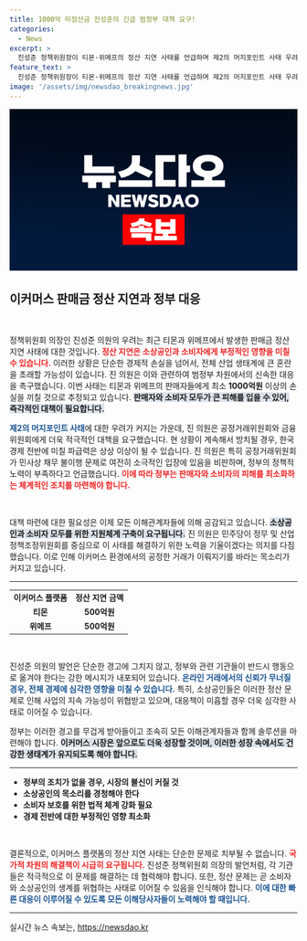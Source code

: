 ```yaml
---
title: 1000억 미정산금 진성준의 긴급 범정부 대책 요구!
categories:
  - News
excerpt: >
  진성준 정책위원장이 티몬·위메프의 정산 지연 사태를 언급하며 제2의 머지포인트 사태 우려를 강조했다. 판매자 피해가 1000억원에 이를 수 있다고 경고하며 정부의 신속한 대응을 촉구했다.
feature_text: >
  진성준 정책위원장이 티몬·위메프의 정산 지연 사태를 언급하며 제2의 머지포인트 사태 우려를 강조했다. 판매자 피해가 1000억원에 이를 수 있다고 경고하며 정부의 신속한 대응을 촉구했다.
image: '/assets/img/newsdao_breakingnews.jpg'
---
```


<p><img src="/assets/img/newsdao_breakingnews.jpg" alt="flaretime 속보" /></p>

<h2 data-ke-size="size26">이커머스 판매금 정산 지연과 정부 대응</h2>

<p data-ke-size="size16">&nbsp;</p>

<p>정책위원회 의장인 진성준 의원의 우려는 최근 티몬과 위메프에서 발생한 판매금 정산 지연 사태에 대한 것입니다. <b><span style="color: #ee2323;">정산 지연은 소상공인과 소비자에게 부정적인 영향을 미칠 수 있습니다.</span></b> 이러한 상황은 단순한 경제적 손실을 넘어서, 전체 산업 생태계에 큰 혼란을 초래할 가능성이 있습니다. 진 의원은 이와 관련하여 범정부 차원에서의 신속한 대응을 촉구했습니다. 이번 사태는 티몬과 위메프의 판매자들에게 최소 <strong>1000억원</strong> 이상의 손실을 끼칠 것으로 추정되고 있습니다. <b><span style="background-color: #21538527;">판매자와 소비자 모두가 큰 피해를 입을 수 있어, 즉각적인 대책이 필요합니다.</span></b></p>

<p><b><span style="color: #1a5490;">제2의 머지포인트 사태</span></b>에 대한 우려가 커지는 가운데, 진 의원은 공정거래위원회와 금융위원회에게 더욱 적극적인 대책을 요구했습니다. 현 상황이 계속해서 방치될 경우, 한국 경제 전반에 미칠 파급력은 상상 이상이 될 수 있습니다. 진 의원은 특히 공정거래위원회가 민사상 채무 불이행 문제로 여전히 소극적인 입장에 있음을 비판하며, 정부의 정책적 노력이 부족하다고 언급했습니다. <b><span style="color: #ee2323;">이에 따라 정부는 판매자와 소비자의 피해를 최소화하는 체계적인 조치를 마련해야 합니다.</span></b></p>

<p data-ke-size="size16">&nbsp;</p>

<p>대책 마련에 대한 필요성은 이제 모든 이해관계자들에 의해 공감되고 있습니다. <b><span style="background-color: #21538527;">소상공인과 소비자 모두를 위한 지원체계 구축이 요구됩니다.</span></b> 진 의원은 민주당이 정무 및 산업 정책조정위원회를 중심으로 이 사태를 해결하기 위한 노력을 기울이겠다는 의지를 다짐했습니다. 이로 인해 이커머스 환경에서의 공정한 거래가 이뤄지기를 바라는 목소리가 커지고 있습니다. </p>

<hr>

<table>
    <tr>
        <td style="text-align: center; height: 17px;"><b>이커머스 플랫폼</b></td>
        <td style="text-align: center; height: 17px;"><b>정산 지연 금액</b></td>
    </tr>
    <tr>
        <td style="text-align: center; height: 17px;"><b>티몬</b></td>
        <td style="text-align: center; height: 17px;"><b>500억원</b></td>
    </tr>
    <tr>
        <td style="text-align: center; height: 17px;"><b>위메프</b></td>
        <td style="text-align: center; height: 17px;"><b>500억원</b></td>
    </tr>
</table>

<p data-ke-size="size16">&nbsp;</p> 

<p>진성준 의원의 발언은 단순한 경고에 그치지 않고, 정부와 관련 기관들이 반드시 행동으로 옮겨야 한다는 강한 메시지가 내포되어 있습니다. <b><span style="color: #1a5490;">온라인 거래에서의 신뢰가 무너질 경우, 전체 경제에 심각한 영향을 미칠 수 있습니다.</span></b> 특히, 소상공인들은 이러한 정산 문제로 인해 사업의 지속 가능성이 위협받고 있으며, 대응책이 미흡할 경우 더욱 심각한 사태로 이어질 수 있습니다.</p>

<p>정부는 이러한 경고를 무겁게 받아들이고 조속히 모든 이해관계자들과 함께 솔루션을 마련해야 합니다. <b><span style="background-color: #21538527;">이커머스 시장은 앞으로도 더욱 성장할 것이며, 이러한 성장 속에서도 건강한 생태계가 유지되도록 해야 합니다.</span></b> </p>

<hr>

<ul>
    <li><b>정부의 조치가 없을 경우, 시장의 불신이 커질 것</b></li>
    <li><b>소상공인의 목소리를 경청해야 한다</b></li>
    <li><b>소비자 보호를 위한 법적 체계 강화 필요</b></li>
    <li><b>경제 전반에 대한 부정적인 영향 최소화</b></li>
</ul>

<p data-ke-size="size16">&nbsp;</p>

<p>결론적으로, 이커머스 플랫폼의 정산 지연 사태는 단순한 문제로 치부될 수 없습니다. <b><span style="color: #ee2323;">국가적 차원의 해결책이 시급히 요구됩니다.</span></b> 진성준 정책위원회 의장의 발언처럼, 각 기관들은 적극적으로 이 문제를 해결하는 데 협력해야 합니다. 또한, 정산 문제는 곧 소비자와 소상공인의 생계를 위협하는 사태로 이어질 수 있음을 인식해야 합니다. <b><span style="color: #1a5490;">이에 대한 빠른 대응이 이루어질 수 있도록 모든 이해당사자들이 노력해야 할 때입니다.</span></b> </p>

<hr>
실시간 뉴스 속보는, <a href="https://newsdao.kr" rel="dofollow">https://newsdao.kr</a>


